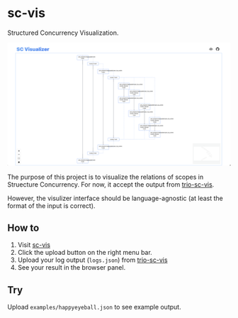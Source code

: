 # sc-vis

Structured Concurrency Visualization.

![example result](./res/example.png)

The purpose of this project is to visualize the relations of scopes in Struecture Concurrency.
For now, it accept the output from [trio-sc-vis].

However, the visulizer interface should be language-agnostic (at least the format of the input is correct).

## How to

[sc-vis]: https://sc-vis.ianchen-tw.github.io
[trio-sc-vis]: https://github.com/ianchen-tw/trio-monitor

1. Visit [sc-vis]
2. Click the upload button on the right menu bar.
3. Upload your log output (`logs.json`) from [trio-sc-vis]
4. See your result in the browser panel.


## Try

Upload `examples/happyeyeball.json` to see example output.